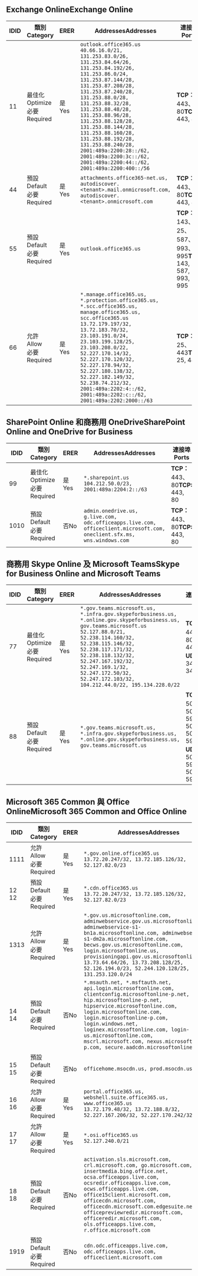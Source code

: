<!--THIS FILE IS AUTOMATICALLY GENERATED. MANUAL CHANGES WILL BE OVERWRITTEN.-->
<!--Please contact the Office 365 Endpoints team with any questions.-->
<!--USGovGCCHigh endpoints version 2019022800-->
<!--File generated 2019-03-12 12:08:24.8637-->

## <a name="exchange-online"></a><span data-ttu-id="7c4ca-101">Exchange Online</span><span class="sxs-lookup"><span data-stu-id="7c4ca-101">Exchange Online</span></span>

<span data-ttu-id="7c4ca-102">ID</span><span class="sxs-lookup"><span data-stu-id="7c4ca-102">ID</span></span> | <span data-ttu-id="7c4ca-103">類別</span><span class="sxs-lookup"><span data-stu-id="7c4ca-103">Category</span></span> | <span data-ttu-id="7c4ca-104">ER</span><span class="sxs-lookup"><span data-stu-id="7c4ca-104">ER</span></span> | <span data-ttu-id="7c4ca-105">Addresses</span><span class="sxs-lookup"><span data-stu-id="7c4ca-105">Addresses</span></span> | <span data-ttu-id="7c4ca-106">連接埠</span><span class="sxs-lookup"><span data-stu-id="7c4ca-106">Ports</span></span>
-- | -------------------- | --- | ------------------------------------------------------------------------------------------------------------------------------------------------------------------------------------------------------------------------------------------------------------------------------------------------------------------------------------------------------------------------------------------------------------------------------------------------ | -------------------------------
<span data-ttu-id="7c4ca-107">1</span><span class="sxs-lookup"><span data-stu-id="7c4ca-107">1</span></span> | <span data-ttu-id="7c4ca-108">最佳化</span><span class="sxs-lookup"><span data-stu-id="7c4ca-108">Optimize</span></span><BR><span data-ttu-id="7c4ca-109">必要</span><span class="sxs-lookup"><span data-stu-id="7c4ca-109">Required</span></span> | <span data-ttu-id="7c4ca-110">是</span><span class="sxs-lookup"><span data-stu-id="7c4ca-110">Yes</span></span> | `outlook.office365.us`<BR>`40.66.16.0/21, 131.253.83.0/26, 131.253.84.64/26, 131.253.84.192/26, 131.253.86.0/24, 131.253.87.144/28, 131.253.87.208/28, 131.253.87.240/28, 131.253.88.0/28, 131.253.88.32/28, 131.253.88.48/28, 131.253.88.96/28, 131.253.88.128/28, 131.253.88.144/28, 131.253.88.160/28, 131.253.88.192/28, 131.253.88.240/28, 2001:489a:2200:28::/62, 2001:489a:2200:3c::/62, 2001:489a:2200:44::/62, 2001:489a:2200:400::/56` | <span data-ttu-id="7c4ca-111">**TCP：** 443、80</span><span class="sxs-lookup"><span data-stu-id="7c4ca-111">**TCP:** 443, 80</span></span>
<span data-ttu-id="7c4ca-112">4</span><span class="sxs-lookup"><span data-stu-id="7c4ca-112">4</span></span> | <span data-ttu-id="7c4ca-113">預設</span><span class="sxs-lookup"><span data-stu-id="7c4ca-113">Default</span></span><BR><span data-ttu-id="7c4ca-114">必要</span><span class="sxs-lookup"><span data-stu-id="7c4ca-114">Required</span></span> | <span data-ttu-id="7c4ca-115">是</span><span class="sxs-lookup"><span data-stu-id="7c4ca-115">Yes</span></span> | `attachments.office365-net.us, autodiscover.<tenant>.mail.onmicrosoft.com, autodiscover.<tenant>.onmicrosoft.com` | <span data-ttu-id="7c4ca-116">**TCP：** 443、80</span><span class="sxs-lookup"><span data-stu-id="7c4ca-116">**TCP:** 443, 80</span></span>
<span data-ttu-id="7c4ca-117">5</span><span class="sxs-lookup"><span data-stu-id="7c4ca-117">5</span></span> | <span data-ttu-id="7c4ca-118">預設</span><span class="sxs-lookup"><span data-stu-id="7c4ca-118">Default</span></span><BR><span data-ttu-id="7c4ca-119">必要</span><span class="sxs-lookup"><span data-stu-id="7c4ca-119">Required</span></span> | <span data-ttu-id="7c4ca-120">是</span><span class="sxs-lookup"><span data-stu-id="7c4ca-120">Yes</span></span> | `outlook.office365.us` | <span data-ttu-id="7c4ca-121">**TCP：** 143、25、587、993、995</span><span class="sxs-lookup"><span data-stu-id="7c4ca-121">**TCP:** 143, 25, 587, 993, 995</span></span>
<span data-ttu-id="7c4ca-122">6</span><span class="sxs-lookup"><span data-stu-id="7c4ca-122">6</span></span> | <span data-ttu-id="7c4ca-123">允許</span><span class="sxs-lookup"><span data-stu-id="7c4ca-123">Allow</span></span><BR><span data-ttu-id="7c4ca-124">必要</span><span class="sxs-lookup"><span data-stu-id="7c4ca-124">Required</span></span> | <span data-ttu-id="7c4ca-125">是</span><span class="sxs-lookup"><span data-stu-id="7c4ca-125">Yes</span></span> | `*.manage.office365.us, *.protection.office365.us, *.scc.office365.us, manage.office365.us, scc.office365.us`<BR>`13.72.179.197/32, 13.72.183.70/32, 23.103.191.0/24, 23.103.199.128/25, 23.103.208.0/22, 52.227.170.14/32, 52.227.170.120/32, 52.227.178.94/32, 52.227.180.138/32, 52.227.182.149/32, 52.238.74.212/32, 2001:489a:2202:4::/62, 2001:489a:2202:c::/62, 2001:489a:2202:2000::/63` | <span data-ttu-id="7c4ca-126">**TCP：** 25、443</span><span class="sxs-lookup"><span data-stu-id="7c4ca-126">**TCP:** 25, 443</span></span>

## <a name="sharepoint-online-and-onedrive-for-business"></a><span data-ttu-id="7c4ca-127">SharePoint Online 和商務用 OneDrive</span><span class="sxs-lookup"><span data-stu-id="7c4ca-127">SharePoint Online and OneDrive for Business</span></span>

<span data-ttu-id="7c4ca-128">ID</span><span class="sxs-lookup"><span data-stu-id="7c4ca-128">ID</span></span> | <span data-ttu-id="7c4ca-129">類別</span><span class="sxs-lookup"><span data-stu-id="7c4ca-129">Category</span></span> | <span data-ttu-id="7c4ca-130">ER</span><span class="sxs-lookup"><span data-stu-id="7c4ca-130">ER</span></span> | <span data-ttu-id="7c4ca-131">Addresses</span><span class="sxs-lookup"><span data-stu-id="7c4ca-131">Addresses</span></span> | <span data-ttu-id="7c4ca-132">連接埠</span><span class="sxs-lookup"><span data-stu-id="7c4ca-132">Ports</span></span>
-- | -------------------- | --- | ----------------------------------------------------------------------------------------------------------------------- | ----------------
<span data-ttu-id="7c4ca-133">9</span><span class="sxs-lookup"><span data-stu-id="7c4ca-133">9</span></span> | <span data-ttu-id="7c4ca-134">最佳化</span><span class="sxs-lookup"><span data-stu-id="7c4ca-134">Optimize</span></span><BR><span data-ttu-id="7c4ca-135">必要</span><span class="sxs-lookup"><span data-stu-id="7c4ca-135">Required</span></span> | <span data-ttu-id="7c4ca-136">是</span><span class="sxs-lookup"><span data-stu-id="7c4ca-136">Yes</span></span> | `*.sharepoint.us`<BR>`104.212.50.0/23, 2001:489a:2204:2::/63` | <span data-ttu-id="7c4ca-137">**TCP：** 443、80</span><span class="sxs-lookup"><span data-stu-id="7c4ca-137">**TCP:** 443, 80</span></span>
<span data-ttu-id="7c4ca-138">10</span><span class="sxs-lookup"><span data-stu-id="7c4ca-138">10</span></span> | <span data-ttu-id="7c4ca-139">預設</span><span class="sxs-lookup"><span data-stu-id="7c4ca-139">Default</span></span><BR><span data-ttu-id="7c4ca-140">必要</span><span class="sxs-lookup"><span data-stu-id="7c4ca-140">Required</span></span> | <span data-ttu-id="7c4ca-141">否</span><span class="sxs-lookup"><span data-stu-id="7c4ca-141">No</span></span> | `admin.onedrive.us, g.live.com, odc.officeapps.live.com, officeclient.microsoft.com, oneclient.sfx.ms, wns.windows.com` | <span data-ttu-id="7c4ca-142">**TCP：** 443、80</span><span class="sxs-lookup"><span data-stu-id="7c4ca-142">**TCP:** 443, 80</span></span>

## <a name="skype-for-business-online-and-microsoft-teams"></a><span data-ttu-id="7c4ca-143">商務用 Skype Online 及 Microsoft Teams</span><span class="sxs-lookup"><span data-stu-id="7c4ca-143">Skype for Business Online and Microsoft Teams</span></span>

<span data-ttu-id="7c4ca-144">ID</span><span class="sxs-lookup"><span data-stu-id="7c4ca-144">ID</span></span> | <span data-ttu-id="7c4ca-145">類別</span><span class="sxs-lookup"><span data-stu-id="7c4ca-145">Category</span></span> | <span data-ttu-id="7c4ca-146">ER</span><span class="sxs-lookup"><span data-stu-id="7c4ca-146">ER</span></span> | <span data-ttu-id="7c4ca-147">Addresses</span><span class="sxs-lookup"><span data-stu-id="7c4ca-147">Addresses</span></span> | <span data-ttu-id="7c4ca-148">連接埠</span><span class="sxs-lookup"><span data-stu-id="7c4ca-148">Ports</span></span>
-- | -------------------- | --- | --------------------------------------------------------------------------------------------------------------------------------------------------------------------------------------------------------------------------------------------------------------------------------------------------------------------------------- | --------------------------------------------------
<span data-ttu-id="7c4ca-149">7</span><span class="sxs-lookup"><span data-stu-id="7c4ca-149">7</span></span> | <span data-ttu-id="7c4ca-150">最佳化</span><span class="sxs-lookup"><span data-stu-id="7c4ca-150">Optimize</span></span><BR><span data-ttu-id="7c4ca-151">必要</span><span class="sxs-lookup"><span data-stu-id="7c4ca-151">Required</span></span> | <span data-ttu-id="7c4ca-152">是</span><span class="sxs-lookup"><span data-stu-id="7c4ca-152">Yes</span></span> | `*.gov.teams.microsoft.us, *.infra.gov.skypeforbusiness.us, *.online.gov.skypeforbusiness.us, gov.teams.microsoft.us`<BR>`52.127.88.0/21, 52.238.114.160/32, 52.238.115.146/32, 52.238.117.171/32, 52.238.118.132/32, 52.247.167.192/32, 52.247.169.1/32, 52.247.172.50/32, 52.247.172.103/32, 104.212.44.0/22, 195.134.228.0/22` | <span data-ttu-id="7c4ca-153">**TCP：** 443、80</span><span class="sxs-lookup"><span data-stu-id="7c4ca-153">**TCP:** 443, 80</span></span><BR><span data-ttu-id="7c4ca-154">**UDP：** 3478</span><span class="sxs-lookup"><span data-stu-id="7c4ca-154">**UDP:** 3478</span></span>
<span data-ttu-id="7c4ca-155">8</span><span class="sxs-lookup"><span data-stu-id="7c4ca-155">8</span></span> | <span data-ttu-id="7c4ca-156">預設</span><span class="sxs-lookup"><span data-stu-id="7c4ca-156">Default</span></span><BR><span data-ttu-id="7c4ca-157">必要</span><span class="sxs-lookup"><span data-stu-id="7c4ca-157">Required</span></span> | <span data-ttu-id="7c4ca-158">是</span><span class="sxs-lookup"><span data-stu-id="7c4ca-158">Yes</span></span> | `*.gov.teams.microsoft.us, *.infra.gov.skypeforbusiness.us, *.online.gov.skypeforbusiness.us, gov.teams.microsoft.us` | <span data-ttu-id="7c4ca-159">**TCP：** 5061、50000-59999</span><span class="sxs-lookup"><span data-stu-id="7c4ca-159">**TCP:** 5061, 50000-59999</span></span><BR><span data-ttu-id="7c4ca-160">**UDP：** 50000-59999</span><span class="sxs-lookup"><span data-stu-id="7c4ca-160">**UDP:** 50000-59999</span></span>

## <a name="microsoft-365-common-and-office-online"></a><span data-ttu-id="7c4ca-161">Microsoft 365 Common 與 Office Online</span><span class="sxs-lookup"><span data-stu-id="7c4ca-161">Microsoft 365 Common and Office Online</span></span>

<span data-ttu-id="7c4ca-162">ID</span><span class="sxs-lookup"><span data-stu-id="7c4ca-162">ID</span></span> | <span data-ttu-id="7c4ca-163">類別</span><span class="sxs-lookup"><span data-stu-id="7c4ca-163">Category</span></span> | <span data-ttu-id="7c4ca-164">ER</span><span class="sxs-lookup"><span data-stu-id="7c4ca-164">ER</span></span> | <span data-ttu-id="7c4ca-165">Addresses</span><span class="sxs-lookup"><span data-stu-id="7c4ca-165">Addresses</span></span> | <span data-ttu-id="7c4ca-166">連接埠</span><span class="sxs-lookup"><span data-stu-id="7c4ca-166">Ports</span></span>
-- | ------------------- | --- | ---------------------------------------------------------------------------------------------------------------------------------------------------------------------------------------------------------------------------------------------------------------------------------------------------------------------------------------------------------------------------------------------- | ----------------
<span data-ttu-id="7c4ca-167">11</span><span class="sxs-lookup"><span data-stu-id="7c4ca-167">11</span></span> | <span data-ttu-id="7c4ca-168">允許</span><span class="sxs-lookup"><span data-stu-id="7c4ca-168">Allow</span></span><BR><span data-ttu-id="7c4ca-169">必要</span><span class="sxs-lookup"><span data-stu-id="7c4ca-169">Required</span></span> | <span data-ttu-id="7c4ca-170">是</span><span class="sxs-lookup"><span data-stu-id="7c4ca-170">Yes</span></span> | `*.gov.online.office365.us`<BR>`13.72.20.247/32, 13.72.185.126/32, 52.127.82.0/23` | <span data-ttu-id="7c4ca-171">**TCP：** 443</span><span class="sxs-lookup"><span data-stu-id="7c4ca-171">**TCP:** 443</span></span>
<span data-ttu-id="7c4ca-172">12 </span><span class="sxs-lookup"><span data-stu-id="7c4ca-172">12</span></span> | <span data-ttu-id="7c4ca-173">預設</span><span class="sxs-lookup"><span data-stu-id="7c4ca-173">Default</span></span><BR><span data-ttu-id="7c4ca-174">必要</span><span class="sxs-lookup"><span data-stu-id="7c4ca-174">Required</span></span> | <span data-ttu-id="7c4ca-175">是</span><span class="sxs-lookup"><span data-stu-id="7c4ca-175">Yes</span></span> | `*.cdn.office365.us`<BR>`13.72.20.247/32, 13.72.185.126/32, 52.127.82.0/23` | <span data-ttu-id="7c4ca-176">**TCP：** 443</span><span class="sxs-lookup"><span data-stu-id="7c4ca-176">**TCP:** 443</span></span>
<span data-ttu-id="7c4ca-177">13</span><span class="sxs-lookup"><span data-stu-id="7c4ca-177">13</span></span> | <span data-ttu-id="7c4ca-178">允許</span><span class="sxs-lookup"><span data-stu-id="7c4ca-178">Allow</span></span><BR><span data-ttu-id="7c4ca-179">必要</span><span class="sxs-lookup"><span data-stu-id="7c4ca-179">Required</span></span> | <span data-ttu-id="7c4ca-180">是</span><span class="sxs-lookup"><span data-stu-id="7c4ca-180">Yes</span></span> | `*.gov.us.microsoftonline.com, adminwebservice.gov.us.microsoftonline.com, adminwebservice-s1-bn1a.microsoftonline.com, adminwebservice-s1-dm2a.microsoftonline.com, becws.gov.us.microsoftonline.com, login.microsoftonline.us, provisioningapi.gov.us.microsoftonline.com`<BR>`13.73.64.64/26, 13.73.208.128/25, 52.126.194.0/23, 52.244.120.128/25, 131.253.120.0/24` | <span data-ttu-id="7c4ca-181">**TCP：** 443</span><span class="sxs-lookup"><span data-stu-id="7c4ca-181">**TCP:** 443</span></span>
<span data-ttu-id="7c4ca-182">14 </span><span class="sxs-lookup"><span data-stu-id="7c4ca-182">14</span></span> | <span data-ttu-id="7c4ca-183">預設</span><span class="sxs-lookup"><span data-stu-id="7c4ca-183">Default</span></span><BR><span data-ttu-id="7c4ca-184">必要</span><span class="sxs-lookup"><span data-stu-id="7c4ca-184">Required</span></span> | <span data-ttu-id="7c4ca-185">否</span><span class="sxs-lookup"><span data-stu-id="7c4ca-185">No</span></span> | `*.msauth.net, *.msftauth.net, api.login.microsoftonline.com, clientconfig.microsoftonline-p.net, hip.microsoftonline-p.net, hipservice.microsoftonline.com, login.microsoftonline.com, login.microsoftonline-p.com, login.windows.net, loginex.microsoftonline.com, login-us.microsoftonline.com, mscrl.microsoft.com, nexus.microsoftonline-p.com, secure.aadcdn.microsoftonline-p.com` | <span data-ttu-id="7c4ca-186">**TCP：** 443</span><span class="sxs-lookup"><span data-stu-id="7c4ca-186">**TCP:** 443</span></span>
<span data-ttu-id="7c4ca-187">15 </span><span class="sxs-lookup"><span data-stu-id="7c4ca-187">15</span></span> | <span data-ttu-id="7c4ca-188">預設</span><span class="sxs-lookup"><span data-stu-id="7c4ca-188">Default</span></span><BR><span data-ttu-id="7c4ca-189">必要</span><span class="sxs-lookup"><span data-stu-id="7c4ca-189">Required</span></span> | <span data-ttu-id="7c4ca-190">否</span><span class="sxs-lookup"><span data-stu-id="7c4ca-190">No</span></span> | `officehome.msocdn.us, prod.msocdn.us` | <span data-ttu-id="7c4ca-191">**TCP：** 443、80</span><span class="sxs-lookup"><span data-stu-id="7c4ca-191">**TCP:** 443, 80</span></span>
<span data-ttu-id="7c4ca-192">16 </span><span class="sxs-lookup"><span data-stu-id="7c4ca-192">16</span></span> | <span data-ttu-id="7c4ca-193">允許</span><span class="sxs-lookup"><span data-stu-id="7c4ca-193">Allow</span></span><BR><span data-ttu-id="7c4ca-194">必要</span><span class="sxs-lookup"><span data-stu-id="7c4ca-194">Required</span></span> | <span data-ttu-id="7c4ca-195">是</span><span class="sxs-lookup"><span data-stu-id="7c4ca-195">Yes</span></span> | `portal.office365.us, webshell.suite.office365.us, www.office365.us`<BR>`13.72.179.48/32, 13.72.188.8/32, 52.227.167.206/32, 52.227.170.242/32` | <span data-ttu-id="7c4ca-196">**TCP：** 443、80</span><span class="sxs-lookup"><span data-stu-id="7c4ca-196">**TCP:** 443, 80</span></span>
<span data-ttu-id="7c4ca-197">17 </span><span class="sxs-lookup"><span data-stu-id="7c4ca-197">17</span></span> | <span data-ttu-id="7c4ca-198">允許</span><span class="sxs-lookup"><span data-stu-id="7c4ca-198">Allow</span></span><BR><span data-ttu-id="7c4ca-199">必要</span><span class="sxs-lookup"><span data-stu-id="7c4ca-199">Required</span></span> | <span data-ttu-id="7c4ca-200">是</span><span class="sxs-lookup"><span data-stu-id="7c4ca-200">Yes</span></span> | `*.osi.office365.us`<BR>`52.127.240.0/21` | <span data-ttu-id="7c4ca-201">**TCP：** 443</span><span class="sxs-lookup"><span data-stu-id="7c4ca-201">**TCP:** 443</span></span>
<span data-ttu-id="7c4ca-202">18 </span><span class="sxs-lookup"><span data-stu-id="7c4ca-202">18</span></span> | <span data-ttu-id="7c4ca-203">預設</span><span class="sxs-lookup"><span data-stu-id="7c4ca-203">Default</span></span><BR><span data-ttu-id="7c4ca-204">必要</span><span class="sxs-lookup"><span data-stu-id="7c4ca-204">Required</span></span> | <span data-ttu-id="7c4ca-205">否</span><span class="sxs-lookup"><span data-stu-id="7c4ca-205">No</span></span> | `activation.sls.microsoft.com, crl.microsoft.com, go.microsoft.com, insertmedia.bing.office.net, ocsa.officeapps.live.com, ocsredir.officeapps.live.com, ocws.officeapps.live.com, office15client.microsoft.com, officecdn.microsoft.com, officecdn.microsoft.com.edgesuite.net, officepreviewredir.microsoft.com, officeredir.microsoft.com, ols.officeapps.live.com, r.office.microsoft.com` | <span data-ttu-id="7c4ca-206">**TCP：** 443、80</span><span class="sxs-lookup"><span data-stu-id="7c4ca-206">**TCP:** 443, 80</span></span>
<span data-ttu-id="7c4ca-207">19</span><span class="sxs-lookup"><span data-stu-id="7c4ca-207">19</span></span> | <span data-ttu-id="7c4ca-208">預設</span><span class="sxs-lookup"><span data-stu-id="7c4ca-208">Default</span></span><BR><span data-ttu-id="7c4ca-209">必要</span><span class="sxs-lookup"><span data-stu-id="7c4ca-209">Required</span></span> | <span data-ttu-id="7c4ca-210">否</span><span class="sxs-lookup"><span data-stu-id="7c4ca-210">No</span></span> | `cdn.odc.officeapps.live.com, odc.officeapps.live.com, officeclient.microsoft.com` | <span data-ttu-id="7c4ca-211">**TCP：** 443、80</span><span class="sxs-lookup"><span data-stu-id="7c4ca-211">**TCP:** 443, 80</span></span>
